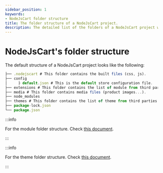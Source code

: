 ```yaml
---
sidebar_position: 1
keywords:
- NodeJsCart folder structure
title: The folder structure of a NodeJsCart project.
description: The detailed list of the folders of a NodeJsCart project with a detailed explanation. Help you understand more about the NodeJsCart platform system design.
---
```


# NodeJsCart's folder structure

The default structure of a NodeJsCart project looks like the following:


``` javascript
├── .nodejscart # This folder contains the built files (css, js).
├── config
│     ├ default.json # This is the default store configuration file.
├── extensions # This folder contains the list of module from third parties.
├── media # This folder contains media files (product images...).
├── node_modules
├── themes # This folder contains the list of theme from third parties.
├── package-lock.json
└── package.json
```

:::info

For the module folder structure. Check [this document](/docs/module-development/module-structure).

:::

:::info

For the theme folder structure. Check [this document](/docs/theme-development/theme-structure).

:::